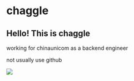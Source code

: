 # chaggle

## Hello! This is chaggle

working for chinaunicom as a backend engineer

not usually use github 

![](https://github-profile-summary-cards.vercel.app/api/cards/profile-details?username=chaggle&theme=monokai)

